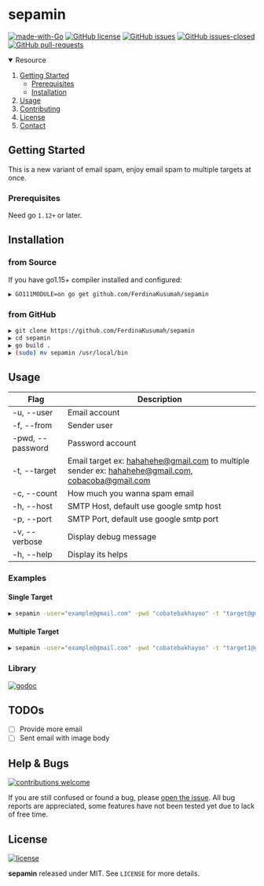 # sepamin
[![made-with-Go](https://img.shields.io/badge/Made%20with-Go-1f425f.svg)](http://golang.org)
[![GitHub license](https://img.shields.io/github/license/FerdinaKusumah/sepamin.svg)](https://github.com/FerdinaKusumah/sepamin/blob/master/LICENSE)
[![GitHub issues](https://img.shields.io/github/issues/FerdinaKusumah/sepamin.svg)](https://GitHub.com/FerdinaKusumah/sepamin/issues/)
[![GitHub issues-closed](https://img.shields.io/github/issues-closed/FerdinaKusumah/sepamin.svg)](https://GitHub.com/FerdinaKusumah/sepamin/issues?q=is%3Aissue+is%3Aclosed)
[![GitHub pull-requests](https://img.shields.io/github/issues-pr/Naereen/StrapDown.js.svg)](https://GitHub.com/Naereen/StrapDown.js/pull/)

<!-- TABLE OF CONTENTS -->
<details open="open">
  <summary>Resource</summary>
  <ol>
    <li>
      <a href="#getting-started">Getting Started</a>
      <ul>
        <li><a href="#prerequisites">Prerequisites</a></li>
        <li><a href="#installation">Installation</a></li>
      </ul>
    </li>
    <li><a href="#usage">Usage</a></li>
    <li><a href="#contributing">Contributing</a></li>
    <li><a href="#license">License</a></li>
    <li><a href="#contact">Contact</a></li>
  </ol>
</details>

<!-- GETTING STARTED -->
## Getting Started

This is a new variant of email spam, enjoy email spam to multiple targets at once.

### Prerequisites

Need go `1.12+` or later.

## Installation

### from Source

If you have go1.15+ compiler installed and configured:

```bash
▶ GO111MODULE=on go get github.com/FerdinaKusumah/sepamin
```

### from GitHub

```bash
▶ git clone https://github.com/FerdinaKusumah/sepamin
▶ cd sepamin
▶ go build .
▶ (sudo) mv sepamin /usr/local/bin
```


<!-- USAGE EXAMPLES -->
## Usage

| **Flag**          	| **Description**                                                 	                                |
|-------------------	|-----------------------------------------------------------------------------------------------	|
| -u, --user         	| Email account                 	                                                                |
| -f, --from         	| Sender user                 	                                                                    |
| -pwd, --password      | Password account                 	                                                            |
| -t, --target         	| Email target ex: hahahehe@gmail.com to multiple sender ex: hahahehe@gmail.com, cobacoba@gmail.com|
| -c, --count         	| How much you wanna spam email                 	                                                |
| -h, --host         	| SMTP Host, default use google smtp host                 	                                        |
| -p, --port         	| SMTP Port, default use google smtp port                 	                                        |
| -v, --verbose         | Display debug message                 	                                                        |
| -h, --help        	| Display its helps                                               	                                |


### Examples

#### Single Target

```bash
▶ sepamin -user="example@gmail.com" -pwd "cobatebakhayoo" -t "target@gmail.com" -c 2 -v true
```

#### Multiple Target

```bash
▶ sepamin -user="example@gmail.com" -pwd "cobatebakhayoo" -t "target1@gmail.com, target2@gmail.com, target3@gmail.com" -c 2
```

### Library

[![godoc](https://img.shields.io/badge/godoc-reference-blue.svg)](https://pkg.go.dev/github.com/FerdinaKusumah/sepamin)

## TODOs

- [ ] Provide more email
- [ ] Sent email with image body

## Help & Bugs

[![contributions welcome](https://img.shields.io/badge/contributions-welcome-blue.svg)](https://github.com/FerdinaKusumah/sepamin/issues)

If you are still confused or found a bug, please [open the issue](https://github.com/FerdinaKusumah/sepamin/issues). All bug reports are appreciated, some features have not been tested yet due to lack of free time.

## License

[![license](https://img.shields.io/badge/license-MIT-blue.svg)](https://opensource.org/licenses/MIT)

**sepamin** released under MIT. See `LICENSE` for more details.
